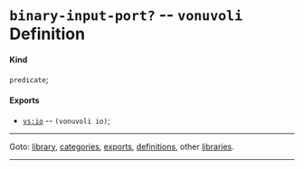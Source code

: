 

<a id='definition__vonuvoli__binary-input-port_3f'></a>

# `binary-input-port?` -- `vonuvoli` Definition


<a id='definition__vonuvoli__binary-input-port_3f__kind'></a>

#### Kind

`predicate`;


<a id='definition__vonuvoli__binary-input-port_3f__exports'></a>

#### Exports

 * [`vs:io`](../../vonuvoli/exports/vs_3a_io.md#export__vonuvoli__vs_3a_io) -- `(vonuvoli io)`;

----

Goto: [library](../../vonuvoli/_index.md#library__vonuvoli), [categories](../../vonuvoli/categories/_index.md#toc__vonuvoli__categories), [exports](../../vonuvoli/exports/_index.md#toc__vonuvoli__exports), [definitions](../../vonuvoli/definitions/_index.md#toc__vonuvoli__definitions), other [libraries](../../_libraries.md#toc__libraries).

----

